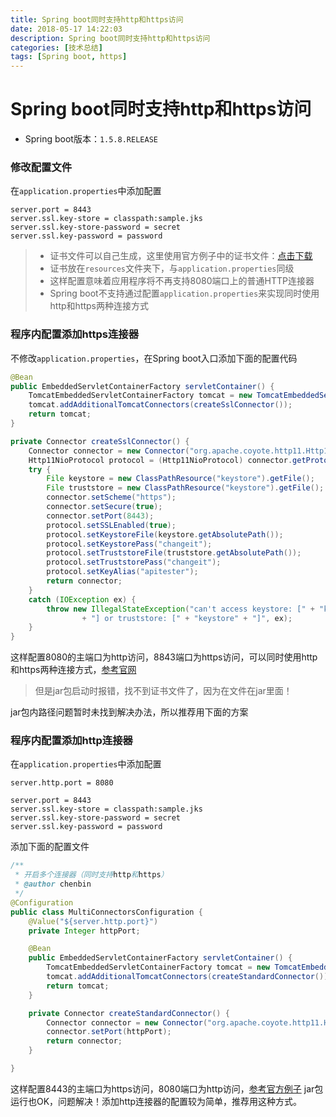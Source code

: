 ```yaml
---
title: Spring boot同时支持http和https访问
date: 2018-05-17 14:22:03
description: Spring boot同时支持http和https访问
categories: [技术总结]
tags: [Spring boot, https]
---
```


# **Spring boot同时支持http和https访问**
- Spring boot版本：`1.5.8.RELEASE`

### 修改配置文件
在`application.properties`中添加配置
```properties
server.port = 8443
server.ssl.key-store = classpath:sample.jks
server.ssl.key-store-password = secret
server.ssl.key-password = password
```
> - 证书文件可以自己生成，这里使用官方例子中的证书文件：[点击下载](https://github.com/spring-projects/spring-boot/raw/master/spring-boot-samples/spring-boot-sample-tomcat-multi-connectors/src/main/resources/sample.jks)
> - 证书放在`resources`文件夹下，与`application.properties`同级
> - 这样配置意味着应用程序将不再支持8080端口上的普通HTTP连接器
> - Spring boot不支持通过配置`application.properties`来实现同时使用http和https两种连接方式

### 程序内配置添加https连接器
不修改`application.properties`，在Spring boot入口添加下面的配置代码
```java
@Bean
public EmbeddedServletContainerFactory servletContainer() {
    TomcatEmbeddedServletContainerFactory tomcat = new TomcatEmbeddedServletContainerFactory();
    tomcat.addAdditionalTomcatConnectors(createSslConnector());
    return tomcat;
}

private Connector createSslConnector() {
    Connector connector = new Connector("org.apache.coyote.http11.Http11NioProtocol");
    Http11NioProtocol protocol = (Http11NioProtocol) connector.getProtocolHandler();
    try {
        File keystore = new ClassPathResource("keystore").getFile();
        File truststore = new ClassPathResource("keystore").getFile();
        connector.setScheme("https");
        connector.setSecure(true);
        connector.setPort(8443);
        protocol.setSSLEnabled(true);
        protocol.setKeystoreFile(keystore.getAbsolutePath());
        protocol.setKeystorePass("changeit");
        protocol.setTruststoreFile(truststore.getAbsolutePath());
        protocol.setTruststorePass("changeit");
        protocol.setKeyAlias("apitester");
        return connector;
    }
    catch (IOException ex) {
        throw new IllegalStateException("can't access keystore: [" + "keystore"
                + "] or truststore: [" + "keystore" + "]", ex);
    }
}
```
这样配置8080的主端口为http访问，8843端口为https访问，可以同时使用http和https两种连接方式，[参考官网](https://docs.spring.io/spring-boot/docs/1.5.8.RELEASE/reference/htmlsingle/#howto-enable-multiple-connectors-in-tomcat)
> 但是jar包启动时报错，找不到证书文件了，因为在文件在jar里面！

jar包内路径问题暂时未找到解决办法，所以推荐用下面的方案

### 程序内配置添加http连接器
在`application.properties`中添加配置
```properties
server.http.port = 8080

server.port = 8443
server.ssl.key-store = classpath:sample.jks
server.ssl.key-store-password = secret
server.ssl.key-password = password
```
添加下面的配置文件
```java
/**
 * 开启多个连接器（同时支持http和https）
 * @author chenbin
 */
@Configuration
public class MultiConnectorsConfiguration {
    @Value("${server.http.port}")
    private Integer httpPort;

    @Bean
    public EmbeddedServletContainerFactory servletContainer() {
        TomcatEmbeddedServletContainerFactory tomcat = new TomcatEmbeddedServletContainerFactory();
        tomcat.addAdditionalTomcatConnectors(createStandardConnector());
        return tomcat;
    }

    private Connector createStandardConnector() {
        Connector connector = new Connector("org.apache.coyote.http11.Http11NioProtocol");
        connector.setPort(httpPort);
        return connector;
    }

}
```
这样配置8443的主端口为https访问，8080端口为http访问，[参考官方例子](https://github.com/spring-projects/spring-boot/tree/v1.5.8.RELEASE/spring-boot-samples/spring-boot-sample-tomcat-multi-connectors)
jar包运行也OK，问题解决！添加http连接器的配置较为简单，推荐用这种方式。
